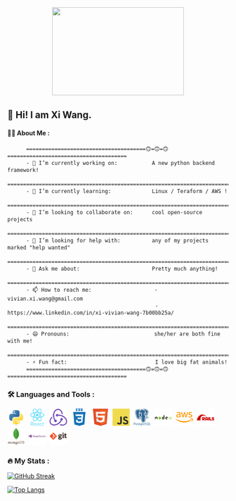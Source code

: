

<div id="header" align="center">
  <img src="https://cdn.dribbble.com/users/26059/screenshots/4114620/media/6f2e9db2bc6b4798a911daeb51de05c9.gif" width="300" height='200'/>
</div>

## 👋 Hi! I am Xi Wang.


#### :woman_technologist: About Me :
	
          ======================================🙃=🙃=🙃======================================
          - 🔭 I’m currently working on:           A new python backend framework!
          ====================================================================================
          - 🌱 I’m currently learning:             Linux / Teraform / AWS !
          ====================================================================================
          - 👯 I’m looking to collaborate on:      cool open-source projects
          ====================================================================================
          - 🤔 I’m looking for help with:          any of my projects marked "help wanted"
          ====================================================================================
          - 💬 Ask me about:                       Pretty much anything!
          ====================================================================================
          - 📫 How to reach me:                    - vivian.xi.wang@gmail.com
                                                   - https://www.linkedin.com/in/xi-vivian-wang-7b00bb25a/
          ====================================================================================
          - 😄 Pronouns:                           she/her are both fine with me!
          ====================================================================================
          - ⚡ Fun fact:                            I love big fat animals!
          ======================================🙃=🙃=🙃======================================
	


### :hammer_and_wrench: Languages and Tools :
<div>
  <img src="https://github.com/devicons/devicon/blob/master/icons/python/python-original.svg" title="Python" alt="python" width="40" height="40" />&nbsp;
  <img src="https://github.com/devicons/devicon/blob/master/icons/react/react-original-wordmark.svg" title="React" alt="React" width="40" height="40"/>&nbsp;
  <img src="https://github.com/devicons/devicon/blob/master/icons/redux/redux-original.svg" title="Redux" alt="Redux " width="40" height="40"/>&nbsp;
  <img src="https://github.com/devicons/devicon/blob/master/icons/css3/css3-plain-wordmark.svg"  title="CSS3" alt="CSS" width="40" height="40"/>&nbsp;
  <img src="https://github.com/devicons/devicon/blob/master/icons/html5/html5-original.svg" title="HTML5" alt="HTML" width="40" height="40"/>&nbsp;
  <img src="https://github.com/devicons/devicon/blob/master/icons/javascript/javascript-original.svg" title="JavaScript" alt="JavaScript" width="40" height="40"/>&nbsp;
  <img src="https://github.com/devicons/devicon/blob/master/icons/postgresql/postgresql-plain-wordmark.svg" title="JavaScript" alt="JavaScript" width="40" height="40"/>&nbsp;
  <img src="https://github.com/devicons/devicon/blob/master/icons/nodejs/nodejs-original-wordmark.svg" title="NodeJS" alt="NodeJS" width="40" height="40"/>&nbsp;
  <img src="https://github.com/devicons/devicon/blob/master/icons/amazonwebservices/amazonwebservices-plain-wordmark.svg" title="AWS" alt="AWS" width="40" height="40"/>&nbsp;
    <img src="https://github.com/devicons/devicon/blob/master/icons/rails/rails-plain-wordmark.svg" title="rails" alt="rails" width="40" height="40"/>&nbsp;
     <img src="https://github.com/devicons/devicon/blob/master/icons/mongodb/mongodb-original-wordmark.svg" title="mongodb" alt="mongodb" width="40" height="40"/>&nbsp;
      <img src="https://github.com/devicons/devicon/blob/master/icons/visualstudio/visualstudio-plain-wordmark.svg" title="visualstudio" alt="visualstudio" width="40" height="40"/>&nbsp;
  <img src="https://github.com/devicons/devicon/blob/master/icons/git/git-original-wordmark.svg" title="Git" **alt="Git" width="40" height="40"/>
</div>



### :fire: My Stats :
[![GitHub Streak](http://github-readme-streak-stats.herokuapp.com?user=iamxiwang&theme=dark&background=000000)](https://git.io/streak-stats)

[![Top Langs](https://github-readme-stats.vercel.app/api/top-langs/?username=iamxiwang&layout=compact&theme=vision-friendly-dark)](https://github.com/anuraghazra/github-readme-stats)
